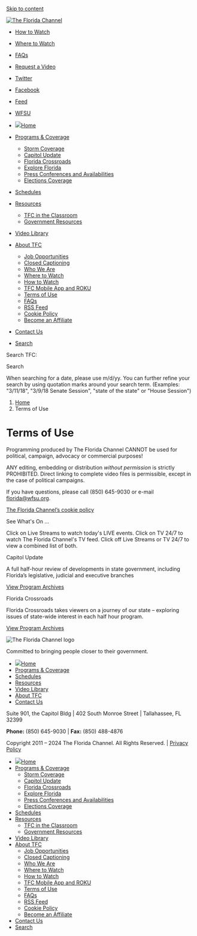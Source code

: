 [Skip to content](#main) 

[![The Florida Channel](https://thefloridachannel.org/wp-content/uploads/logo-primary-1.png)](https://thefloridachannel.org/)

* [How to Watch](https://thefloridachannel.org/about-tfc/how-to-watch/)
* [Where to Watch](https://thefloridachannel.org/about-tfc/where-to-watch/)
* [FAQs](https://thefloridachannel.org/site-tips-system-requirements-and-frequently-asked-questions/)

* [Request a Video](https://thefloridachannel.org/request/)
* [Twitter](https://twitter.com/floridachannel)
* [Facebook](https://www.facebook.com/pages/The-Florida-Channel/1545197309065188)
* [Feed](https://thefloridachannel.org/videos/feed/)
* [WFSU](http://wfsu.org/)

* [![](https://thefloridachannel.org/wp-content/uploads/logo-primary-1.png)Home](https://thefloridachannel.org/)
* [Programs & Coverage](https://thefloridachannel.org/programs-coverage/)
    * [Storm Coverage](https://thefloridachannel.org/programs/storm-coverage/)
    * [Capitol Update](https://thefloridachannel.org/programs/capitol-update/)
    * [Florida Crossroads](https://thefloridachannel.org/programs/florida-crossroads/)
    * [Explore Florida](https://thefloridachannel.org/programs/explore-florida/)
    * [Press Conferences and Availabilities](https://thefloridachannel.org/programs/press-conferences-and-availabilities/)
    * [Elections Coverage](https://thefloridachannel.org/programs/election-coverage/)
* [Schedules](https://thefloridachannel.org/schedules/)
* [Resources](https://thefloridachannel.org/resources/)
    * [TFC in the Classroom](https://thefloridachannel.org/resources/tfc-in-the-classroom/)
    * [Government Resources](https://thefloridachannel.org/resources/government-resources/)
* [Video Library](https://thefloridachannel.org/videos/)
* [About TFC](https://thefloridachannel.org/about-tfc/)
    * [Job Opportunities](https://thefloridachannel.org/job-opportunities/)
    * [Closed Captioning](https://thefloridachannel.org/closed-captioning/)
    * [Who We Are](https://thefloridachannel.org/about-tfc/who-we-are/)
    * [Where to Watch](https://thefloridachannel.org/about-tfc/where-to-watch/)
    * [How to Watch](https://thefloridachannel.org/about-tfc/how-to-watch/)
    * [TFC Mobile App and ROKU](https://thefloridachannel.org/tfc-mobile-app-and-roku/)
    * [Terms of Use](https://thefloridachannel.org/termsofuse/)
    * [FAQs](https://thefloridachannel.org/site-tips-system-requirements-and-frequently-asked-questions/)
    * [RSS Feed](https://thefloridachannel.org/rss-feed/)
    * [Cookie Policy](https://thefloridachannel.org/about-tfc/cookie-policy/)
    * [Become an Affiliate](https://thefloridachannel.org/about-tfc/become-an-affiliate/)
* [Contact Us](https://thefloridachannel.org/contact-us/)
* [Search](#)

Search TFC:

Search

When searching for a date, please use m/d/yy. You can further refine your search by using quotation marks around your search term. (Examples: "3/11/18", "3/9/18 Senate Session", "state of the state" or "House Session")

1. [Home](https://thefloridachannel.org/)
2. Terms of Use

Terms of Use
============

Programming produced by The Florida Channel CANNOT be used for political, campaign, advocacy or commercial purposes!

ANY editing, embedding or distribution _without permission_ is strictly PROHIBITED. Direct linking to complete video files is permissible, except in the case of political campaigns.

If you have questions, please call (850) 645-9030 or e-mail [florida@wfsu.org](mailto:florida@wfsu.org).

[The Florida Channel’s cookie policy](https://thefloridachannel.org/about-tfc/cookie-policy/)

See What's On …

Click on Live Streams to watch today's LIVE events. Click on TV 24/7 to watch The Florida Channel's TV feed. Click off Live Streams or TV 24/7 to view a combined list of both.

Capitol Update

A full half-hour review of developments in state government, including Florida’s legislative, judicial and executive branches

[View Program Archives](https://thefloridachannel.org/programs/capitol-update/)

Florida Crossroads

Florida Crossroads takes viewers on a journey of our state – exploring issues of state-wide interest in each half hour program.

[View Program Archives](https://thefloridachannel.org/programs/florida-crossroads/)

![The Florida Channel logo](https://thefloridachannel.org/wp-content/themes/tfc-2020/assets/images/logo-footer.png)

Committed to bringing people closer to their government.

* [![](https://thefloridachannel.org/wp-content/uploads/logo-primary-1.png)Home](https://thefloridachannel.org/)
* [Programs & Coverage](https://thefloridachannel.org/programs-coverage/)
* [Schedules](https://thefloridachannel.org/schedules/)
* [Resources](https://thefloridachannel.org/resources/)
* [Video Library](https://thefloridachannel.org/videos/)
* [About TFC](https://thefloridachannel.org/about-tfc/)
* [Contact Us](https://thefloridachannel.org/contact-us/)

Suite 901, the Capitol Bldg | 402 South Monroe Street | Tallahassee, FL 32399

**Phone:** (850) 645-9030 | **Fax:** (850) 488-4876

Copyright 2011 – 2024 The Florida Channel. All Rights Reserved. | [Privacy Policy](https://thefloridachannel.org/privacy-policy/ "Privacy Policy")

* [![](https://thefloridachannel.org/wp-content/uploads/logo-primary-1.png)Home](https://thefloridachannel.org/)
* [Programs & Coverage](https://thefloridachannel.org/programs-coverage/)
    * [Storm Coverage](https://thefloridachannel.org/programs/storm-coverage/)
    * [Capitol Update](https://thefloridachannel.org/programs/capitol-update/)
    * [Florida Crossroads](https://thefloridachannel.org/programs/florida-crossroads/)
    * [Explore Florida](https://thefloridachannel.org/programs/explore-florida/)
    * [Press Conferences and Availabilities](https://thefloridachannel.org/programs/press-conferences-and-availabilities/)
    * [Elections Coverage](https://thefloridachannel.org/programs/election-coverage/)
* [Schedules](https://thefloridachannel.org/schedules/)
* [Resources](https://thefloridachannel.org/resources/)
    * [TFC in the Classroom](https://thefloridachannel.org/resources/tfc-in-the-classroom/)
    * [Government Resources](https://thefloridachannel.org/resources/government-resources/)
* [Video Library](https://thefloridachannel.org/videos/)
* [About TFC](https://thefloridachannel.org/about-tfc/)
    * [Job Opportunities](https://thefloridachannel.org/job-opportunities/)
    * [Closed Captioning](https://thefloridachannel.org/closed-captioning/)
    * [Who We Are](https://thefloridachannel.org/about-tfc/who-we-are/)
    * [Where to Watch](https://thefloridachannel.org/about-tfc/where-to-watch/)
    * [How to Watch](https://thefloridachannel.org/about-tfc/how-to-watch/)
    * [TFC Mobile App and ROKU](https://thefloridachannel.org/tfc-mobile-app-and-roku/)
    * [Terms of Use](https://thefloridachannel.org/termsofuse/)
    * [FAQs](https://thefloridachannel.org/site-tips-system-requirements-and-frequently-asked-questions/)
    * [RSS Feed](https://thefloridachannel.org/rss-feed/)
    * [Cookie Policy](https://thefloridachannel.org/about-tfc/cookie-policy/)
    * [Become an Affiliate](https://thefloridachannel.org/about-tfc/become-an-affiliate/)
* [Contact Us](https://thefloridachannel.org/contact-us/)
* [Search](#)